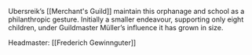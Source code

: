 Ubersreik’s [[Merchant's Guild]] maintain this orphanage and school as a philanthropic gesture. Initially a smaller endeavour, supporting only eight children, under Guildmaster Müller’s influence it has grown in size.

Headmaster: [[Frederich Gewinnguter]]